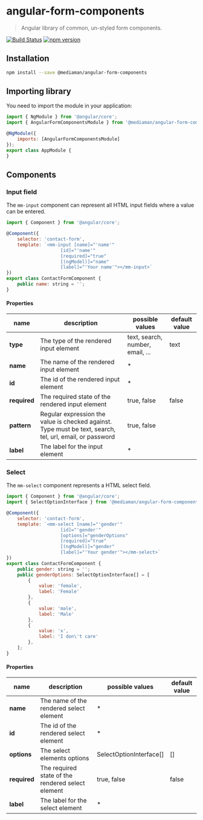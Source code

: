 # angular-form-components

> Angular library of common, un-styled form components.

[![Build Status](https://travis-ci.org/mediamanDE/angular-form-components.svg?branch=master)](https://travis-ci.org/mediamanDE/angular-form-components)
[![npm version](https://badge.fury.io/js/%40mediaman%2Fangular-form-components.svg)](https://badge.fury.io/js/%40mediaman%2Fangular-form-components)

## Installation

```bash
npm install --save @mediaman/angular-form-components
```

## Importing library

You need to import the module in your application:

```javascript
import { NgModule } from '@angular/core';
import { AngularFormComponentsModule } from '@mediaman/angular-form-components';

@NgModule({
    imports: [AngularFormComponentsModule]
});
export class AppModule {
}
```

## Components

### Input field

The `mm-input` component can represent all HTML input fields where a value can be entered.

```javascript
import { Component } from '@angular/core';

@Component({
    selector: 'contact-form',
    template: `<mm-input [name]="'name'"
                    [id]="'name'"
                    [required]="true"
                    [(ngModel)]="name"
                    [label]="'Your name'"></mm-input>`
})
export class ContactFormComponent {
    public name: string = '';
}
```

#### Properties

| **name** | description | possible values | default value |
|----------|-------------|-----------------|---------------|
| **type** | The type of the rendered input element | text, search, number, email, ... | text |
| **name** | The name of the rendered input element | * ||
| **id** | The id of the rendered input element | * ||
| **required** | The required state of the rendered input element | true, false | false |
| **pattern** | Regular expression the value is checked against. Type must be text, search, tel, url, email, or password | true, false ||
| **label** | The label for the input element | * ||

### Select

The `mm-select` component represents a HTML select field.

```javascript
import { Component } from '@angular/core';
import { SelectOptionInterface } from '@mediaman/angular-form-components';

@Component({
    selector: 'contact-form',
    template: `<mm-select [name]="'gender'"
                    [id]="'gender'"
                    [options]="genderOptions"
                    [required]="true"
                    [(ngModel)]="gender"
                    [label]="'Your gender'"></mm-select>`
})
export class ContactFormComponent {
    public gender: string = '';
    public genderOptions: SelectOptionInterface[] = [
        {
            value: 'female',
            label: 'Female'
        },
        {
            value: 'male',
            label: 'Male'
        },
        {
            value: 'x',
            label: 'I don\'t care'
        },
    ];
}
```

#### Properties

| **name** | description | possible values | default value |
|----------|-------------|-----------------|---------------|
| **name** | The name of the rendered select element | * ||
| **id** | The id of the rendered select element | * ||
| **options** | The select elements options | SelectOptionInterface[] | [] |
| **required** | The required state of the rendered select element | true, false | false |
| **label** | The label for the select element | * ||